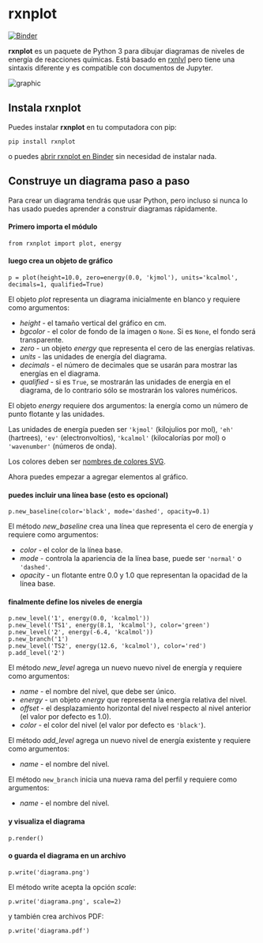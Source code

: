 rxnplot
======

[![Binder](https://mybinder.org/badge_logo.svg)](https://mybinder.org/v2/gh/qcuaeh/rxnplot.git/HEAD?labpath=examples)

**rxnplot** es un paquete de Python 3 para dibujar diagramas de niveles de energía de reacciones químicas. Está basado en
[rxnlvl](https://github.com/eutactic/rxnlvl) pero tiene una sintaxis diferente y es compatible con documentos de Jupyter.

![graphic](abstract.png)


Instala rxnplot
---------------

Puedes instalar **rxnplot** en tu computadora con pip:

    pip install rxnplot

o puedes [abrir rxnplot en Binder](https://mybinder.org/v2/gh/qcuaeh/rxnplot.git/HEAD?labpath=examples) sin necesidad de instalar nada.


Construye un diagrama paso a paso
--------------------------------

Para crear un diagrama tendrás que usar Python, pero incluso si nunca lo has usado puedes aprender a construir diagramas rápidamente.

#### Primero importa el módulo

    from rxnplot import plot, energy

#### luego crea un objeto de gráfico

    p = plot(height=10.0, zero=energy(0.0, 'kjmol'), units='kcalmol', decimals=1, qualified=True)
    
El objeto *plot* representa un diagrama inicialmente en blanco y requiere como argumentos:

- *height* - el tamaño vertical del gráfico en cm.
- *bgcolor* - el color de fondo de la imagen o `None`. Si es `None`, el fondo será transparente.
- *zero* - un objeto *energy* que representa el cero de las energías relativas.
- *units* - las unidades de energía del diagrama.
- *decimals* - el número de decimales que se usarán para mostrar las energías en el diagrama.
- *qualified* - si es `True`, se mostrarán las unidades de energía en el diagrama, de lo contrario sólo se mostrarán los valores numéricos.

El objeto *energy* requiere dos argumentos: la energía como un número de punto flotante y las unidades.

Las unidades de energía pueden ser `'kjmol'` (kilojulios por mol), `'eh'` (hartrees), `'ev'` (electronvoltios), `'kcalmol'` (kilocalorías por mol) o
`'wavenumber'` (números de onda).

Los colores deben ser [nombres de colores SVG](https://upload.wikimedia.org/wikipedia/commons/2/2b/SVG_Recognized_color_keyword_names.svg). 

Ahora puedes empezar a agregar elementos al gráfico.

#### puedes incluir una línea base (esto es opcional)

    p.new_baseline(color='black', mode='dashed', opacity=0.1)

El método *new_baseline* crea una línea que representa el cero de energía y requiere como argumentos:

- *color* - el color de la línea base.
- *mode* - controla la apariencia de la línea base, puede ser `'normal'` o `'dashed'`.
- *opacity* - un flotante entre 0.0 y 1.0 que representan la opacidad de la línea base.

#### finalmente define los niveles de energía

    p.new_level('1', energy(0.0, 'kcalmol'))
    p.new_level('TS1', energy(8.1, 'kcalmol'), color='green')
    p.new_level('2', energy(-6.4, 'kcalmol'))
    p.new_branch('1')
    p.new_level('TS2', energy(12.6, 'kcalmol'), color='red')
    p.add_level('2')

El método *new_level* agrega un nuevo nuevo nivel de energía y requiere como argumentos:

- *name* - el nombre del nivel, que debe ser único.
- *energy* - un objeto *energy* que representa la energía relativa del nivel.
- *offset* - el desplazamiento horizontal del nivel respecto al nivel anterior (el valor por defecto es 1.0).
- *color* - el color del nivel (el valor por defecto es `'black'`).

El método *add_level* agrega un nuevo nivel de energía existente y requiere como argumentos:

- *name* - el nombre del nivel.

El método `new_branch` inicia una nueva rama del perfil y requiere como argumentos:

- *name* - el nombre del nivel.

#### y visualiza el diagrama

    p.render()

#### o guarda el diagrama en un archivo

    p.write('diagrama.png')

El método write acepta la opción *scale*:

    p.write('diagrama.png', scale=2)

y también crea archivos PDF:

    p.write('diagrama.pdf')

